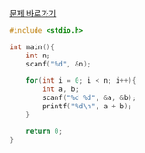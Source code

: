[문제 바로가기](https://boj.kr/15552)

```c
#include <stdio.h>

int main(){
    int n;
    scanf("%d", &n);
    
    for(int i = 0; i < n; i++){
        int a, b;
        scanf("%d %d", &a, &b);
        printf("%d\n", a + b);
    }

    return 0;
}
```